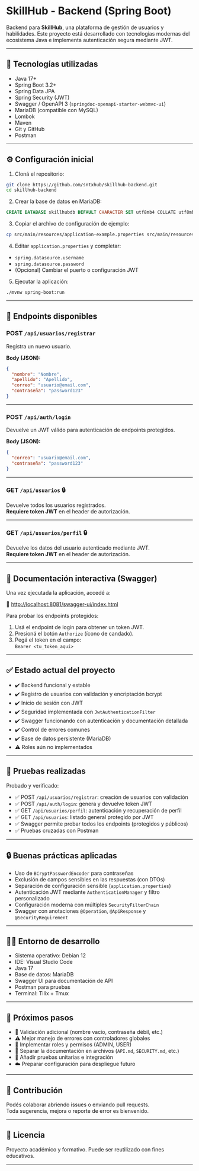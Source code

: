 # SkillHub - Backend (Spring Boot)

Backend para **SkillHub**, una plataforma de gestión de usuarios y habilidades. Este proyecto está desarrollado con tecnologías modernas del ecosistema Java e implementa autenticación segura mediante JWT.

---

## 🚀 Tecnologías utilizadas

- Java 17+
- Spring Boot 3.2+
- Spring Data JPA
- Spring Security (JWT)
- Swagger / OpenAPI 3 (`springdoc-openapi-starter-webmvc-ui`)
- MariaDB (compatible con MySQL)
- Lombok
- Maven
- Git y GitHub
- Postman

---

## ⚙️ Configuración inicial

1. Cloná el repositorio:

```bash
git clone https://github.com/sntxhub/skillhub-backend.git
cd skillhub-backend
```

2. Crear la base de datos en MariaDB:

```sql
CREATE DATABASE skillhubdb DEFAULT CHARACTER SET utf8mb4 COLLATE utf8mb4_unicode_ci;
```

3. Copiar el archivo de configuración de ejemplo:

```bash
cp src/main/resources/application-example.properties src/main/resources/application.properties
```

4. Editar `application.properties` y completar:

- `spring.datasource.username`
- `spring.datasource.password`
- (Opcional) Cambiar el puerto o configuración JWT

5. Ejecutar la aplicación:

```bash
./mvnw spring-boot:run
```

---

## 📮 Endpoints disponibles

### POST `/api/usuarios/registrar`

Registra un nuevo usuario.

**Body (JSON):**
```json
{
  "nombre": "Nombre",
  "apellido": "Apellido",
  "correo": "usuario@email.com",
  "contraseña": "password123"
}
```

---

### POST `/api/auth/login`

Devuelve un JWT válido para autenticación de endpoints protegidos.

**Body (JSON):**
```json
{
  "correo": "usuario@email.com",
  "contraseña": "password123"
}
```

---

### GET `/api/usuarios` 🔒

Devuelve todos los usuarios registrados.  
**Requiere token JWT** en el header de autorización.

---

### GET `/api/usuarios/perfil` 🔒

Devuelve los datos del usuario autenticado mediante JWT.  
**Requiere token JWT** en el header de autorización.

---

## 🧭 Documentación interactiva (Swagger)

Una vez ejecutada la aplicación, accedé a:

🔗 [http://localhost:8081/swagger-ui/index.html](http://localhost:8081/swagger-ui/index.html)

Para probar los endpoints protegidos:

1. Usá el endpoint de login para obtener un token JWT.
2. Presioná el botón `Authorize` (ícono de candado).
3. Pegá el token en el campo:  
   `Bearer <tu_token_aquí>`

---

## ✅ Estado actual del proyecto

- ✔️ Backend funcional y estable
- ✔️ Registro de usuarios con validación y encriptación bcrypt
- ✔️ Inicio de sesión con JWT
- ✔️ Seguridad implementada con `JwtAuthenticationFilter`
- ✔️ Swagger funcionando con autenticación y documentación detallada
- ✔️ Control de errores comunes
- ✔️ Base de datos persistente (MariaDB)
- ⚠️ Roles aún no implementados

---

## 🧪 Pruebas realizadas

Probado y verificado:

- ✅ POST `/api/usuarios/registrar`: creación de usuarios con validación
- ✅ POST `/api/auth/login`: genera y devuelve token JWT
- ✅ GET `/api/usuarios/perfil`: autenticación y recuperación de perfil
- ✅ GET `/api/usuarios`: listado general protegido por JWT
- ✅ Swagger permite probar todos los endpoints (protegidos y públicos)
- ✅ Pruebas cruzadas con Postman

---

## 🔒 Buenas prácticas aplicadas

- Uso de `BCryptPasswordEncoder` para contraseñas
- Exclusión de campos sensibles en las respuestas (con DTOs)
- Separación de configuración sensible (`application.properties`)
- Autenticación JWT mediante `AuthenticationManager` y filtro personalizado
- Configuración moderna con múltiples `SecurityFilterChain`
- Swagger con anotaciones `@Operation`, `@ApiResponse` y `@SecurityRequirement`

---

## 🧑‍💻 Entorno de desarrollo

- Sistema operativo: Debian 12
- IDE: Visual Studio Code
- Java 17
- Base de datos: MariaDB
- Swagger UI para documentación de API
- Postman para pruebas
- Terminal: Tilix + Tmux

---

## 📌 Próximos pasos

- 🔄 Validación adicional (nombre vacío, contraseña débil, etc.)
- ⚠️ Mejor manejo de errores con controladores globales
- 🔐 Implementar roles y permisos (ADMIN, USER)
- 🧾 Separar la documentación en archivos (`API.md`, `SECURITY.md`, etc.)
- 🧪 Añadir pruebas unitarias e integración
- ☁️ Preparar configuración para despliegue futuro

---

## 🤝 Contribución

Podés colaborar abriendo issues o enviando pull requests.  
Toda sugerencia, mejora o reporte de error es bienvenido.

---

## 📄 Licencia

Proyecto académico y formativo. Puede ser reutilizado con fines educativos.

---
